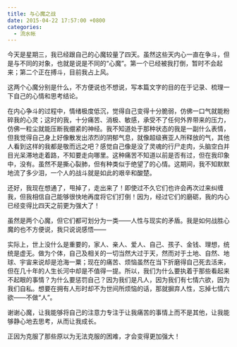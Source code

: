 ```yaml
---
title: 与心魔之战
date: 2015-04-22 17:57:00 +0800
categories:
  - 流水帐
---
```

今天是星期三，我已经跟自己的心魔较量了四天。虽然这些天内心一直在争斗，但是与不同的对象，也就是说是不同的“心魔”。第一个已经被我打倒，暂时不会起来；第二个正在搏斗，目前我占上风。

这两个心魔分别是什么，不方便说也不想说，写本篇文字的目的在于记录、梳理一下自己的心情和思考结论。

在内心争斗的过程中，情绪极度低沉，觉得自己变得十分脆弱，仿佛一口气就能粉碎我的心灵；这时的我，十分痛苦、消极、敏感，承受不了任何外界带来的压力，仿佛一粒尘就能压断我绷紧的神经。我不知道处于那种状态的我是一副什么表情，但我觉得自己身上好像散发出浓烈的阴郁气息，就像超级赛亚人所释放的气，其他人看到这样的我都是敬而远之吧？感觉自己像是没了灵魂的行尸走肉，头脑空白并目光呆滞地走着路，不知要走向哪里。这种痛苦不知道以前是否有过，但在我印象中，没有。虽然不是撕心裂肺，但有种类似于绝望了的心情。这期间，我不知默默地流了多少泪，一个人的战斗就是如此的艰辛和酸楚。

还好，我现在想通了，甩掉了，走出来了！即使过不久它们也许会再次过来纠缠我，但我相信自己能够很快地再度将它们打倒！因为，经过它们的磨砺，我的内心已经变得比四天之前更为强大了！

虽然是两个心魔，但它们都可划分为一类——人性与现实的矛盾。我是如何战胜心魔的也不方便说，我只说说感悟——

实际上，世上没什么是重要的，家人、亲人、爱人、自己、孩子、金钱、理想，统统是虚无。做为个体，自己及相关的一切当然大过于天，然而对于土地、自然、地球、宇宙来说却是沧海一粟；现在的痛苦、烦恼虽然在当下折磨得自己死去活来，但在几十年的人生长河中却是不值得一提。所以，我们为什么要执着于那些看起来不起眼的事情？为什么要惩罚自己？因为我们是凡人，因为我们有七情六欲，因为我们自私。想要在拥有人形时却不为世间所烦恼的话，那就摒弃人性，忘掉七情六欲——不做“人”。

谢谢心魔，让我能够将自己的注意力专注于让我痛苦的事情上而不是其他，让我能够静心地去思考，从而让我成长。

正因为克服了那些原以为无法克服的困难，才会变得更加强大！
